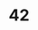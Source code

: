 ---
title: "42"
imageurl: "https://imgs1.thamizhnation.org/assets/42.webp"
dwnurl: "https://imgs1.thamizhnation.org/img/42.jpg"
tags: ['thalaivar']
---
